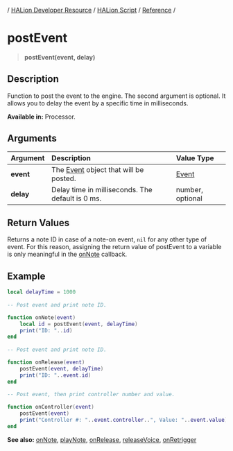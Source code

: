 / [HALion Developer Resource](../../HALion-Developer-Resource.md) / [HALion Script](./HALion-Script.md) / [Reference](./Reference.md) /

# postEvent

>**postEvent(event, delay)**

## Description

Function to post the event to the engine. The second argument is optional. It allows you to delay the event by a specific time in milliseconds.

**Available in:** Processor.

## Arguments

|Argument|Description|Value Type|
|:-|:-|:-|
|**event**|The [Event](./Event.md) object that will be posted.|[Event](./Event.md)|
|**delay**|Delay time in milliseconds. The default is 0 ms.|number, optional|

## Return Values

Returns a note ID in case of a note-on event, ``nil`` for any other type of event. For this reason, assigning the return value of postEvent to a variable is only meaningful in the [onNote](./onNote.md) callback.

## Example

```lua
local delayTime = 1000
 
-- Post event and print note ID.

function onNote(event)
    local id = postEvent(event, delayTime)
    print("ID: "..id)
end
  
-- Post event and print note ID.

function onRelease(event)
    postEvent(event, delayTime)
    print("ID: "..event.id)
end
 
-- Post event, then print controller number and value.

function onController(event)
    postEvent(event)
    print("Controller #: "..event.controller..", Value: "..event.value)
end
```

**See also:** [onNote](./onNote.md), [playNote](./playNote.md), [onRelease](./onRelease.md), [releaseVoice](./releaseVoice.md), [onRetrigger](./onRetrigger.md)